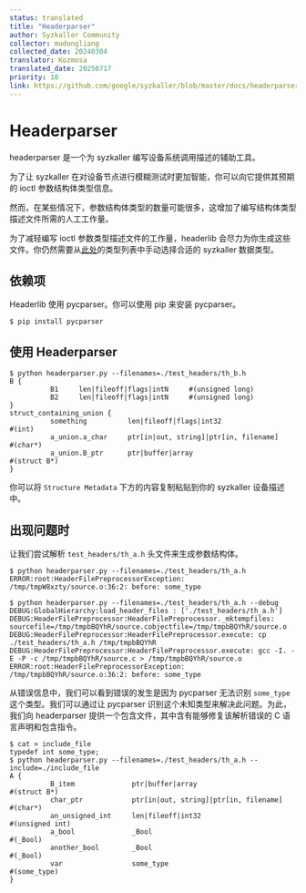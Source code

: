 ```yaml
---
status: translated
title: "Headerparser"
author: Syzkaller Community
collector: mudongliang
collected_date: 20240304
translator: Kozmosa
translated_date: 20250717
priority: 10
link: https://github.com/google/syzkaller/blob/master/docs/headerparser_usage.md
---
```


# Headerparser

headerparser 是一个为 syzkaller 编写设备系统调用描述的辅助工具。

为了让 syzkaller 在对设备节点进行模糊测试时更加智能，你可以向它提供其预期的 ioctl 参数结构体类型信息。

然而，在某些情况下，参数结构体类型的数量可能很多，这增加了编写结构体类型描述文件所需的人工工作量。

为了减轻编写 ioctl 参数类型描述文件的工作量，headerlib 会尽力为你生成这些文件。你仍然需要从[此处](/docs/syscall_descriptions_syntax.md)的类型列表中手动选择合适的 syzkaller 数据类型。

## 依赖项
Headerlib 使用 pycparser。你可以使用 pip 来安装 pycparser。

```shell
$ pip install pycparser
```

## 使用 Headerparser
```shell
$ python headerparser.py --filenames=./test_headers/th_b.h
B {
          B1     len|fileoff|flags|intN     #(unsigned long)
          B2     len|fileoff|flags|intN     #(unsigned long)
}
struct_containing_union {
          something          len|fileoff|flags|int32                   #(int)
          a_union.a_char     ptr[in|out, string]|ptr[in, filename]     #(char*)
          a_union.B_ptr      ptr|buffer|array                          #(struct B*)
}
```

你可以将 `Structure Metadata` 下方的内容复制粘贴到你的 syzkaller 设备描述中。

## 出现问题时

让我们尝试解析 `test_headers/th_a.h` 头文件来生成参数结构体。

```shell
$ python headerparser.py --filenames=./test_headers/th_a.h
ERROR:root:HeaderFilePreprocessorException: /tmp/tmpW8xzty/source.o:36:2: before: some_type

$ python headerparser.py --filenames=./test_headers/th_a.h --debug
DEBUG:GlobalHierarchy:load_header_files : ['./test_headers/th_a.h']
DEBUG:HeaderFilePreprocessor:HeaderFilePreprocessor._mktempfiles: sourcefile=/tmp/tmpbBQYhR/source.cobjectfile=/tmp/tmpbBQYhR/source.o
DEBUG:HeaderFilePreprocessor:HeaderFilePreprocessor.execute: cp ./test_headers/th_a.h /tmp/tmpbBQYhR
DEBUG:HeaderFilePreprocessor:HeaderFilePreprocessor.execute: gcc -I. -E -P -c /tmp/tmpbBQYhR/source.c > /tmp/tmpbBQYhR/source.o
ERROR:root:HeaderFilePreprocessorException: /tmp/tmpbBQYhR/source.o:36:2: before: some_type
```

从错误信息中，我们可以看到错误的发生是因为 pycparser 无法识别 `some_type` 这个类型。我们可以通过让 pycparser 识别这个未知类型来解决此问题。为此，我们向 headerparser 提供一个包含文件，其中含有能够修复该解析错误的 C 语言声明和包含指令。

```shell
$ cat > include_file
typedef int some_type;
$ python headerparser.py --filenames=./test_headers/th_a.h --include=./include_file
A {
          B_item              ptr|buffer|array                          #(struct B*)
          char_ptr            ptr[in|out, string]|ptr[in, filename]     #(char*)
          an_unsigned_int     len|fileoff|int32                         #(unsigned int)
          a_bool              _Bool                                     #(_Bool)
          another_bool        _Bool                                     #(_Bool)
          var                 some_type                                 #(some_type)
}
```
